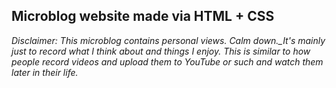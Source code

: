 ## Microblog website made via HTML + CSS

_Disclaimer: This microblog contains personal views. Calm down.\_It's mainly just to record what I think about and things I enjoy. This is similar to how people record videos and upload them to YouTube or such and watch them later in their life._
